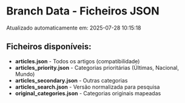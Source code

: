 # Branch Data - Ficheiros JSON
Atualizado automaticamente em: 2025-07-28 10:15:18

## Ficheiros disponíveis:
- **articles.json** - Todos os artigos (compatibilidade)
- **articles_priority.json** - Categorias prioritárias (Últimas, Nacional, Mundo)
- **articles_secondary.json** - Outras categorias
- **articles_search.json** - Versão normalizada para pesquisa
- **original_categories.json** - Categorias originais mapeadas
